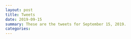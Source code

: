 ```yaml
---
layout: post
title: Tweets
date: 2019-09-15
summary: These are the tweets for September 15, 2019.
categories:
---
```


